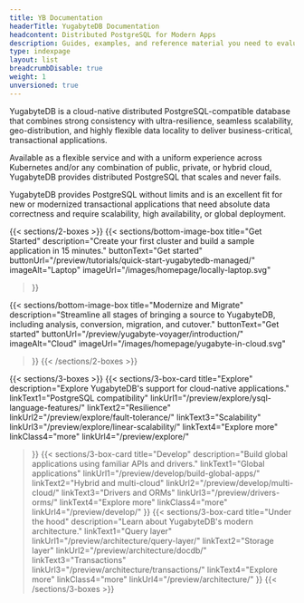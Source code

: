 ```yaml
---
title: YB Documentation
headerTitle: YugabyteDB Documentation
headcontent: Distributed PostgreSQL for Modern Apps
description: Guides, examples, and reference material you need to evaluate YugabyteDB database, build scalable applications, and learn distributed SQL.
type: indexpage
layout: list
breadcrumbDisable: true
weight: 1
unversioned: true
---
```


YugabyteDB is a cloud-native distributed PostgreSQL-compatible database that combines strong consistency with ultra-resilience, seamless scalability, geo-distribution, and highly flexible data locality to deliver business-critical, transactional applications.

Available as a flexible service and with a uniform experience across Kubernetes and/or any combination of public, private, or hybrid cloud, YugabyteDB provides distributed PostgreSQL that scales and never fails.

YugabyteDB provides PostgreSQL without limits and is an excellent fit for new or modernized transactional applications that need absolute data correctness and require scalability, high availability, or global deployment.
<!--YugabyteDB is a good fit for fast-growing, cloud native applications that need to serve business-critical data reliably, with zero data loss, high availability, and low latency.-->

{{< sections/2-boxes >}}
  {{< sections/bottom-image-box
    title="Get Started"
    description="Create your first cluster and build a sample application in 15 minutes."
    buttonText="Get started"
    buttonUrl="/preview/tutorials/quick-start-yugabytedb-managed/"
    imageAlt="Laptop" imageUrl="/images/homepage/locally-laptop.svg"
  >}}

  {{< sections/bottom-image-box
    title="Modernize and Migrate"
    description="Streamline all stages of bringing a source to YugabyteDB, including analysis, conversion, migration, and cutover."
    buttonText="Get started"
    buttonUrl="/preview/yugabyte-voyager/introduction/"
    imageAlt="Cloud" imageUrl="/images/homepage/yugabyte-in-cloud.svg"
  >}}
{{< /sections/2-boxes >}}

{{< sections/3-boxes >}}
  {{< sections/3-box-card
    title="Explore"
    description="Explore YugabyteDB's support for cloud-native applications."
    linkText1="PostgreSQL compatibility"
    linkUrl1="/preview/explore/ysql-language-features/"
    linkText2="Resilience"
    linkUrl2="/preview/explore/fault-tolerance/"
    linkText3="Scalability"
    linkUrl3="/preview/explore/linear-scalability/"
    linkText4="Explore more"
    linkClass4="more"
    linkUrl4="/preview/explore/"
  >}}
  {{< sections/3-box-card
    title="Develop"
    description="Build global applications using familiar APIs and drivers."
    linkText1="Global applications"
    linkUrl1="/preview/develop/build-global-apps/"
    linkText2="Hybrid and multi-cloud"
    linkUrl2="/preview/develop/multi-cloud/"
    linkText3="Drivers and ORMs"
    linkUrl3="/preview/drivers-orms/"
    linkText4="Explore more"
    linkClass4="more"
    linkUrl4="/preview/develop/"
  >}}
  {{< sections/3-box-card
    title="Under the hood"
    description="Learn about YugabyteDB's modern architecture."
    linkText1="Query layer"
    linkUrl1="/preview/architecture/query-layer/"
    linkText2="Storage layer"
    linkUrl2="/preview/architecture/docdb/"
    linkText3="Transactions"
    linkUrl3="/preview/architecture/transactions/"
    linkText4="Explore more"
    linkClass4="more"
    linkUrl4="/preview/architecture/"
  >}}
{{< /sections/3-boxes >}}

<!--
## Introduction to YugabyteDB

##### Video: [Introducing YugabyteDB: The Distributed SQL Database for Mission-Critical Applications](https://www.youtube.com/watch?v=j24p07Frw00)

Learn about YugabyteDB and how it supports mission-critical applications.

##### Article: [How to Scale a Single-Server Database: A Guide to Distributed PostgreSQL](https://www.yugabyte.com/postgresql/distributed-postgresql/)

Why you need Distributed PostgreSQL to truly scale.

##### Blog: [Data Replication in YugabyteDB](https://www.yugabyte.com/blog/data-replication/)

Learn the different data replication options available with YugabyteDB.

##### Documentation: [YugabyteDB architecture](preview/architecture/)

Learn about the internals of query, transactions, sharding, replication, and storage layers.

##### Blog: [Improving PostgreSQL: How to Overcome the Tough Challenges with YugabyteDB](https://www.yugabyte.com/blog/improve-postgresql/)

Problem areas in PostgreSQL and how to resolve them in YugabyteDB.

## Migrate from RDBMS

##### Playlist: [Database Migration using YugabyteDB Voyager](https://www.youtube.com/playlist?list=PL8Z3vt4qJTkJuqQ2ZH1cnL1yxVEi9swwR)

Learn how you can migrate databases to YugabyteDB quickly and securely.

##### Blog: [Simplify Database Migration with YugabyteDB Voyager](https://www.yugabyte.com/blog/simplify-database-migration-voyager/)

Use YugabyteDB Voyager to migrate from legacy and single-cloud databases.

##### Documentation: [YugabyteDB Voyager](preview/yugabyte-voyager/)

Simplify migration from legacy and cloud databases to YugabyteDB.

## Deployment options

##### Blog: [Multi-Region Best Practices](https://www.yugabyte.com/blog/multi-region-database-deployment-best-practices/)

Techniques to reduce latencies and improve performance in a multi-region deployment.

##### Blog: [Engineering Around the Physics of Latency](https://www.yugabyte.com/blog/geo-distribution-in-yugabytedb-engineering-around-the-physics-of-latency/)

Learn about the geo-distributed deployment topologies offered by YugabyteDB.

##### Article: [Local Reads in Geo-Distributed YugabyteDB](https://dev.to/franckpachot/series/18625)

Perform local reads in geo-distributed YugabyteDB databases.

##### Blog: [Rapid Data Recovery](https://www.yugabyte.com/blog/rapid-data-recovery-database-amazon-s3/)

Learn how YugabyteDB performs swift data recovery.

##### Documentation: [Resiliency, high availability, and fault tolerance](preview/explore/fault-tolerance/)

Learn how YugabyteDB survives and recovers from outages.

##### Documentation: [Horizontal scalability](preview/explore/linear-scalability/)

Handle larger workloads by adding nodes to your cluster.

## Develop resilient applications

##### Documentation: [Hello world](preview/tutorials/build-apps/)

Use your favorite programming language to build a Hello world application.

##### Video: [Distributed PostgreSQL Essentials for Developers: Hands-on Course](https://www.youtube.com/watch?v=rqJBFQ-4Hgk)

Learn the essentials of building scalable and fault-tolerant applications.

##### Documentation: [Build global applications](preview/develop/build-global-apps/)

Learn how to design globally distributed applications using patterns.

##### Documentation: [Best practices](preview/develop/best-practices-ysql/)

Tips and tricks to build applications for high performance and availability.

##### Documentation: [Drivers and ORMs](preview/drivers-orms/)

Connect applications with your database.

##### Blog: [Database Connection Management: Exploring Pools and Performance](https://www.yugabyte.com/blog/database-connection-management/)

Database connection management with YugabyteDB.

##### Blog: [Understanding Client Connections in YugabyteDB YSQL](https://www.yugabyte.com/blog/how-connection-pooling-works/)

Understand client connections in YugabyteDB, and how connection pooling helps.
-->
